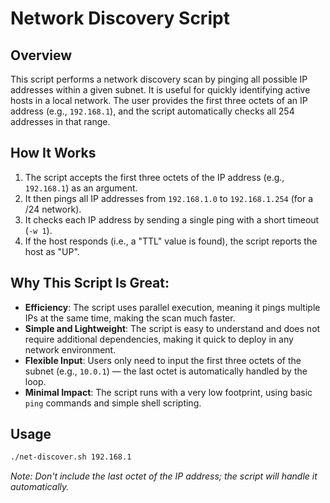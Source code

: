

# Network Discovery Script

## Overview

This script performs a network discovery scan by pinging all possible IP addresses within a given subnet. It is useful for quickly identifying active hosts in a local network. The user provides the first three octets of an IP address (e.g., `192.168.1`), and the script automatically checks all 254 addresses in that range.

## How It Works

1. The script accepts the first three octets of the IP address (e.g., `192.168.1`) as an argument.
2. It then pings all IP addresses from `192.168.1.0` to `192.168.1.254` (for a /24 network).
3. It checks each IP address by sending a single ping with a short timeout (`-w 1`).
4. If the host responds (i.e., a "TTL" value is found), the script reports the host as "UP".

## Why This Script Is Great:

- **Efficiency**: The script uses parallel execution, meaning it pings multiple IPs at the same time, making the scan much faster.
- **Simple and Lightweight**: The script is easy to understand and does not require additional dependencies, making it quick to deploy in any network environment.
- **Flexible Input**: Users only need to input the first three octets of the subnet (e.g., `10.0.1`) — the last octet is automatically handled by the loop.
- **Minimal Impact**: The script runs with a very low footprint, using basic `ping` commands and simple shell scripting.

## Usage

```bash
./net-discover.sh 192.168.1
```

*Note: Don't include the last octet of the IP address; the script will handle it automatically.*
